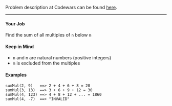 Problem description at Codewars can be found
[here](https://www.codewars.com/kata/57241e0f440cd279b5000829/train/python).

-------------

#### Your Job
Find the sum of all multiples of `n` below `m`

#### Keep in Mind
* `n` and `m` are natural numbers (positive integers)
* `m` is excluded from the multiples

#### Examples
```
sumMul(2, 9)   ==> 2 + 4 + 6 + 8 = 20
sumMul(3, 13)  ==> 3 + 6 + 9 + 12 = 30
sumMul(4, 123) ==> 4 + 8 + 12 + ... = 1860
sumMul(4, -7)  ==> "INVALID"
```
